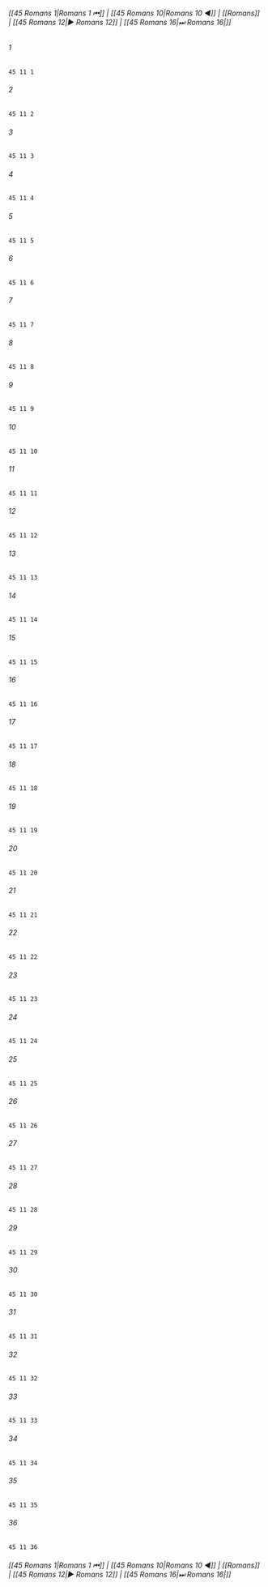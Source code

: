 
###### [[45 Romans 1|Romans 1 ⏮]] | [[45 Romans 10|Romans 10 ◀]] | [[Romans]] | [[45 Romans 12|▶ Romans 12]] | [[45 Romans 16|⏭ Romans 16|]]

###### 1
``` verse
45 11 1 
```
###### 2
``` verse
45 11 2 
```
###### 3
``` verse
45 11 3 
```
###### 4
``` verse
45 11 4 
```
###### 5
``` verse
45 11 5 
```
###### 6
``` verse
45 11 6 
```
###### 7
``` verse
45 11 7 
```
###### 8
``` verse
45 11 8 
```
###### 9
``` verse
45 11 9 
```
###### 10
``` verse
45 11 10 
```
###### 11
``` verse
45 11 11 
```
###### 12
``` verse
45 11 12 
```
###### 13
``` verse
45 11 13 
```
###### 14
``` verse
45 11 14 
```
###### 15
``` verse
45 11 15 
```
###### 16
``` verse
45 11 16 
```
###### 17
``` verse
45 11 17 
```
###### 18
``` verse
45 11 18 
```
###### 19
``` verse
45 11 19 
```
###### 20
``` verse
45 11 20 
```
###### 21
``` verse
45 11 21 
```
###### 22
``` verse
45 11 22 
```
###### 23
``` verse
45 11 23 
```
###### 24
``` verse
45 11 24 
```
###### 25
``` verse
45 11 25 
```
###### 26
``` verse
45 11 26 
```
###### 27
``` verse
45 11 27 
```
###### 28
``` verse
45 11 28 
```
###### 29
``` verse
45 11 29 
```
###### 30
``` verse
45 11 30 
```
###### 31
``` verse
45 11 31 
```
###### 32
``` verse
45 11 32 
```
###### 33
``` verse
45 11 33 
```
###### 34
``` verse
45 11 34 
```
###### 35
``` verse
45 11 35 
```
###### 36
``` verse
45 11 36 
```

###### [[45 Romans 1|Romans 1 ⏮]] | [[45 Romans 10|Romans 10 ◀]] | [[Romans]] | [[45 Romans 12|▶ Romans 12]] | [[45 Romans 16|⏭ Romans 16|]]


